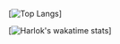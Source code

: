 
[![Top Langs](https://github-readme-stats.vercel.app/api/top-langs/?username=nalendro16&hide_progress=true)]

[![Harlok's wakatime stats](https://github-readme-stats.vercel.app/api/wakatime?username=nalendro16)]
